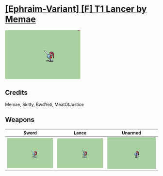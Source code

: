 # [\[Ephraim-Variant\] \[F\] T1 Lancer by Memae](./)
 

<img src="./1.%20Sword/Sword_000.png" alt="[Ephraim-Variant] [F] T1 Lancer by Memae standing" />

## Credits

Memae, Skitty, BwdYeti, MeatOfJustice

## Weapons
 

|Sword |Lance |Unarmed |
|  :---: | :---: | :---: |
| <img alt="Sword animation" src="./1.%20Sword/Sword.gif" /> | <img alt="Lance animation" src="./2.%20Lance/Lance.gif" /> | <img alt="Unarmed animation" src="./8.%20Unarmed/Unarmed.gif" /> |
